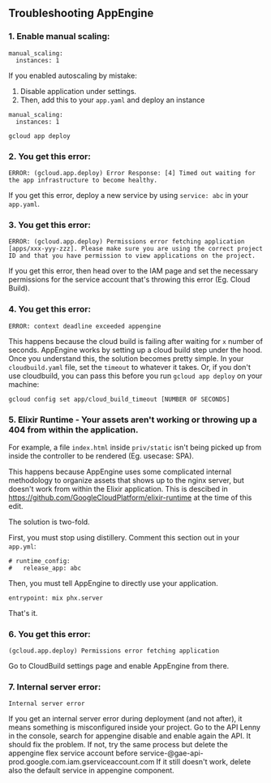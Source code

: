 ## Troubleshooting AppEngine

### 1. Enable manual scaling:
```
manual_scaling:
  instances: 1
```
If you enabled autoscaling by mistake:
1. Disable application under settings.
2. Then, add this to your `app.yaml` and deploy an instance
```
manual_scaling:
  instances: 1
```
```
gcloud app deploy
```

### 2. You get this error:
```
ERROR: (gcloud.app.deploy) Error Response: [4] Timed out waiting for the app infrastructure to become healthy.
```
If you get this error, deploy a new service by using `service: abc` in your `app.yaml`.


### 3. You get this error:
```
ERROR: (gcloud.app.deploy) Permissions error fetching application [apps/xxx-yyy-zzz]. Please make sure you are using the correct project ID and that you have permission to view applications on the project.
```
If you get this error, then head over to the IAM page and set the necessary permissions for the service account that's throwing this error (Eg. Cloud Build).

### 4. You get this error:
```
ERROR: context deadline exceeded appengine
```
This happens because the cloud build is failing after waiting for `x` number of seconds. AppEngine works by setting up a cloud build step under the hood. Once you understand this, the solution becomes pretty simple. In your `cloudbuild.yaml` file, set the `timeout` to whatever it takes. Or, if you don't use cloudbuild, you can pass this before you run `gcloud app deploy` on your machine:

`gcloud config set app/cloud_build_timeout [NUMBER OF SECONDS]`

### 5. Elixir Runtime - Your assets aren't working or throwing up a 404 from within the application.

For example, a file `index.html` inside `priv/static` isn't being picked up from inside the controller to be rendered (Eg. usecase: SPA). 

This happens because AppEngine uses some complicated internal methodology to organize assets that shows up to the nginx server, but doesn't work from within the Elixir application. This is descibed in https://github.com/GoogleCloudPlatform/elixir-runtime at the time of this edit.

The solution is two-fold.

First, you must stop using distillery. Comment this section out in your `app.yml`:
```
# runtime_config:
#   release_app: abc
```
Then, you must tell AppEngine to directly use your application.
```
entrypoint: mix phx.server
```
That's it.

### 6. You get this error:
```
(gcloud.app.deploy) Permissions error fetching application
```
Go to CloudBuild settings page and enable AppEngine from there.

### 7. Internal server error:
```
Internal server error
```
If you get an internal server error during deployment (and not after), it means something is misconfigured inside your project.
Go to the API Lenny in the console, search for appengine disable and enable again the API. It should fix the problem.
If not, try the same process but delete the appengine flex service account before service-<project number>@gae-api-prod.google.com.iam.gserviceaccount.com
If it still doesn't work, delete also the default service in appengine component.
